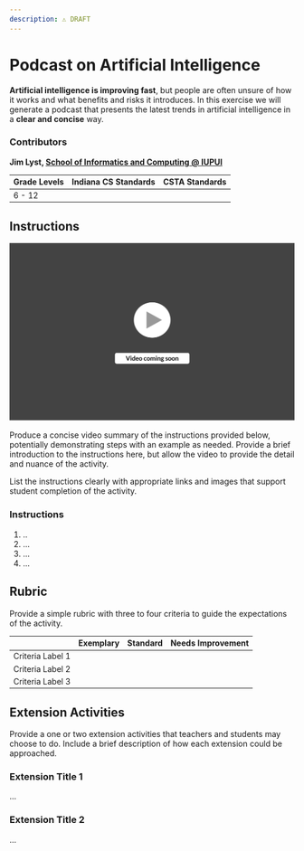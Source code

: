 ```yaml
---
description: ⚠️ DRAFT
---
```


# Podcast on Artificial Intelligence

**Artificial intelligence is improving fast**, but people are often unsure of how it works and what benefits and risks it introduces. In this exercise we will generate a podcast that presents the latest trends in artificial intelligence in a **clear and concise** way.

### Contributors

**Jim Lyst, **[**School of Informatics and Computing @ IUPUI**](https://soic.iupui.edu)****

| **Grade Levels** | **Indiana CS Standards** | **CSTA Standards** |
| ---------------- | ------------------------ | ------------------ |
| 6 - 12           |                          |                    |

## **Instructions**

![](<../../.gitbook/assets/vidComing (3).png>)

Produce a concise video summary of the instructions provided below, potentially demonstrating steps with an example as needed. Provide a brief introduction to the instructions here, but allow the video to provide the detail and nuance of the activity.

List the instructions clearly with appropriate links and images that support student completion of the activity.

### **Instructions**

1. ..
2. ...
3. ...
4. ...

## **Rubric**

Provide a simple rubric with three to four criteria to guide the expectations of the activity.

|                  | Exemplary | Standard | Needs Improvement |
| ---------------- | --------- | -------- | ----------------- |
| Criteria Label 1 |           |          |                   |
| Criteria Label 2 |           |          |                   |
| Criteria Label 3 |           |          |                   |

## **Extension Activities**

Provide a one or two extension activities that teachers and students may choose to do. Include a brief description of how each extension could be approached.

### Extension Title 1

...

### Extension Title 2

...
